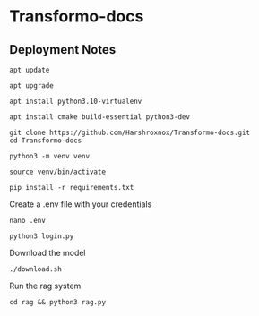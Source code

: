# Transformo-docs
## Deployment Notes
```
apt update
```
```
apt upgrade
```
```
apt install python3.10-virtualenv
```
```
apt install cmake build-essential python3-dev
```
```
git clone https://github.com/Harshroxnox/Transformo-docs.git
cd Transformo-docs
```
```
python3 -m venv venv
```
```
source venv/bin/activate
```
```
pip install -r requirements.txt
```
Create a .env file with your credentials
```
nano .env
```
```
python3 login.py
```
Download the model
```
./download.sh
```
Run the rag system
```
cd rag && python3 rag.py
```











